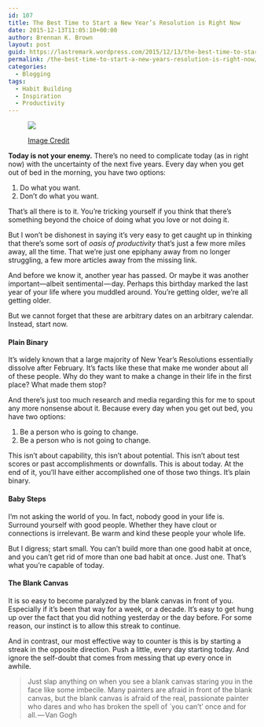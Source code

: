 ```yaml
---
id: 107
title: The Best Time to Start a New Year’s Resolution is Right Now
date: 2015-12-13T11:05:10+00:00
author: Brennan K. Brown
layout: post
guid: https://lastremark.wordpress.com/2015/12/13/the-best-time-to-start-a-new-years-resolution-is-right-now/
permalink: /the-best-time-to-start-a-new-years-resolution-is-right-now/
categories:
  - Blogging
tags:
  - Habit Building
  - Inspiration
  - Productivity
---
```


<figure class="wp-caption"> 

<img data-width="1600" data-height="1067" src="https://cdn-images-1.medium.com/max/2560/1*3r2T5mPRtkLAUStN3se2Qw.jpeg" /> <figcaption class="wp-caption-text"><a href="https://www.pexels.com/photo/scrabble-resolutions-3297/" target="_blank" rel="noopener noreferrer">Image Credit</a></figcaption></figure> 

<b>Today is not your enemy.</b> There’s no need to complicate today (as in right now) with the uncertainty of the next five years. Every day when you get out of bed in the morning, you have two options:

  1. Do what you want.
  2. Don’t do what you want.

That’s all there is to it. You’re tricking yourself if you think that there’s something beyond the choice of doing what you love or not doing it.

But I won’t be dishonest in saying it’s very easy to get caught up in thinking that there’s some sort of _oasis of productivity_ that’s just a few more miles away, all the time. That we’re just one epiphany away from no longer struggling, a few more articles away from the missing link.

<!--more-->

And before we know it, another year has passed. Or maybe it was another important—albeit sentimental — day. Perhaps this birthday marked the last year of your life where you muddled around. You’re getting older, we’re all getting older.

But we cannot forget that these are arbitrary dates on an arbitrary calendar. Instead, start now.

#### Plain Binary

It’s widely known that a large majority of New Year’s Resolutions essentially dissolve after February. It’s facts like these that make me wonder about all of these people. Why do they want to make a change in their life in the first place? What made them stop?

And there’s just too much research and media regarding this for me to spout any more nonsense about it. Because every day when you get out bed, you have two options:

  1. Be a person who is going to change.
  2. Be a person who is not going to change.

This isn’t about capability, this isn’t about potential. This isn’t about test scores or past accomplishments or downfalls. This is about today. At the end of it, you’ll have either accomplished one of those two things. It’s plain binary.

#### Baby Steps

I’m not asking the world of you. In fact, nobody good in your life is. Surround yourself with good people. Whether they have clout or connections is irrelevant. Be warm and kind these people your whole life.

But I digress; start small. You can’t build more than one good habit at once, and you can’t get rid of more than one bad habit at once. Just one. That’s what you’re capable of today.

#### The Blank Canvas

It is so easy to become paralyzed by the blank canvas in front of you. Especially if it’s been that way for a week, or a decade. It’s easy to get hung up over the fact that you did nothing yesterday or the day before. For some reason, our instinct is to allow this streak to continue.

And in contrast, our most effective way to counter is this is by starting a streak in the opposite direction. Push a little, every day starting today. And ignore the self-doubt that comes from messing that up every once in awhile.

> Just slap anything on when you see a blank canvas staring you in the face like some imbecile. Many painters are afraid in front of the blank canvas, but the blank canvas is afraid of the real, passionate painter who dares and who has broken the spell of \`you can’t’ once and for all. — Van Gogh